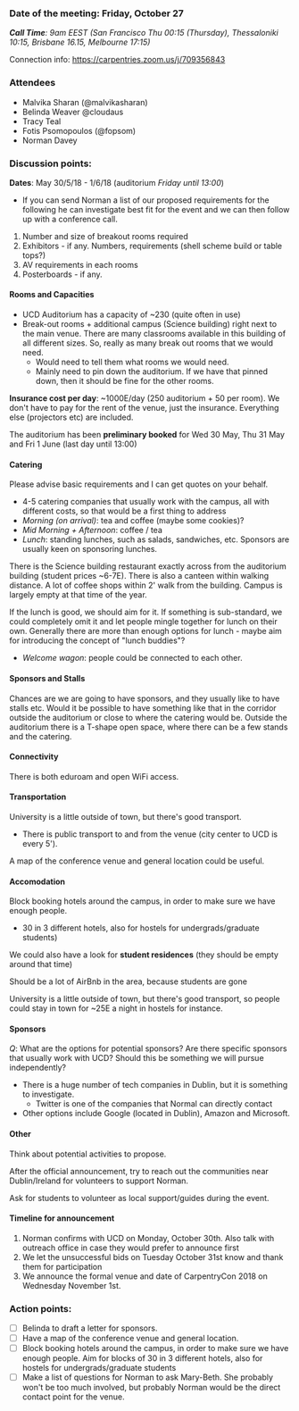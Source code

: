 ### Date of the meeting: Friday, October 27
_**Call Time**: 9am EEST (San Francisco Thu 00:15 (Thursday), Thessaloniki 10:15, Brisbane 16.15, Melbourne 17:15)_

Connection info: https://carpentries.zoom.us/j/709356843

### Attendees
- Malvika Sharan (@malvikasharan)
- Belinda Weaver @cloudaus
- Tracy Teal
- Fotis Psomopoulos (@fopsom)
- Norman Davey

### Discussion points:

**Dates**: May 30/5/18 - 1/6/18 (auditorium _Friday until 13:00_)

- If you can send Norman a list of our proposed requirements for the following he can investigate best fit for the event and we can then follow up with a conference call.

1. Number and size of breakout rooms required
2. Exhibitors - if any. Numbers, requirements (shell scheme build or table tops?)
3. AV requirements in each rooms
4. Posterboards - if any.


#### Rooms and Capacities

- UCD Auditorium has a capacity of ~230 (quite often in use)
- Break-out rooms + additional campus (Science building) right next to the main venue. There are many classrooms available in this building of all different sizes. So, really as many break out rooms that we would need.
  - Would need to tell them what rooms we would need.
  - Mainly need to pin down the auditorium. If we have that pinned down, then it should be fine for the other rooms.

**Insurance cost per day**: ~1000E/day (250 auditorium + 50 per room). We don't have to pay for the rent of the venue, just the insurance. Everything else (projectors etc) are included.

The auditorium has been **preliminary booked** for Wed 30 May, Thu 31 May and Fri 1 June (last day until 13:00)


#### Catering

Please advise basic requirements and I can get quotes on your behalf.
  - 4-5 catering companies that usually work with the campus, all with different costs, so that would be a first thing to address
  - _Morning (on arrival)_: tea and coffee (maybe some cookies)?
  - _Mid Morning + Afternoon_: coffee / tea
  - _Lunch_: standing lunches, such as salads, sandwiches, etc. Sponsors are usually keen on sponsoring lunches.

There is the Science building restaurant exactly across from the auditorium building (student prices ~6-7E). There is also a canteen within walking distance. A lot of coffee shops within 2' walk from the building. Campus is largely empty at that time of the year.

If the lunch is good, we should aim for it. If something is sub-standard, we could completely omit it and let people mingle together for lunch on their own. Generally there are more than enough options for lunch - maybe aim for introducing the concept of "lunch buddies"?
  - _Welcome wagon_: people could be connected to each other.


#### Sponsors and Stalls

Chances are we are going to have sponsors, and they usually like to have stalls etc. Would it be possible to have something like that in the corridor outside the auditorium or close to where the catering would be.
Outside the auditorium there is a T-shape open space, where there can be a few stands and the catering.


#### Connectivity

There is both eduroam and open WiFi access.


#### Transportation

University is a little outside of town, but there's good transport.
 - There is public transport to and from the venue (city center to UCD is every 5').

A map of the conference venue and general location could be useful.


#### Accomodation


Block booking hotels around the campus, in order to make sure we have enough people.
  - 30 in 3 different hotels, also for hostels for undergrads/graduate students)

We could also have a look for **student residences** (they should be empty around that time)

Should be a lot of AirBnb in the area, because students are gone

University is a little outside of town, but there's good transport, so people could stay in town for ~25E a night in hostels for instance.

#### Sponsors

_Q_: What are the options for potential sponsors? Are there specific sponsors that usually work with UCD? Should this be something we will pursue independently?
- There is a huge number of tech companies in Dublin, but it is something to investigate.
  - Twitter is one of the companies that Normal can directly contact
- Other options include Google (located in Dublin), Amazon and Microsoft.


#### Other

Think about potential activities to propose.

After the official announcement, try to reach out the communities near Dublin/Ireland for volunteers to support Norman.

Ask for students to volunteer as local support/guides during the event.



#### Timeline for announcement

1. Norman confirms with UCD on Monday, October 30th. Also talk with outreach office in case they would prefer to announce first
2. We let the unsuccessful bids on Tuesday October 31st know and thank them for participation
3. We announce the formal venue and date of CarpentryCon 2018 on Wednesday November 1st.

### Action points:

- [ ] Belinda to draft a letter for sponsors.
- [ ] Have a map of the conference venue and general location.
- [ ] Block booking hotels around the campus, in order to make sure we have enough people. Aim for blocks of 30 in 3 different hotels, also for hostels for undergrads/graduate students
- [ ] Make a list of questions for Norman to ask Mary-Beth. She probably won't be too much involved, but probably Norman would be the direct contact point for the venue.
